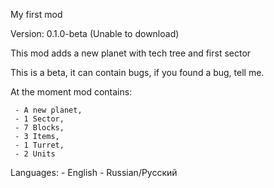 My first mod

Version: 0.1.0-beta (Unable to download)

This mod adds a new planet with tech tree and first sector

This is a beta, it can contain bugs, if you found a bug, tell me.

At the moment mod contains:

     - A new planet,
     - 1 Sector,
     - 7 Blocks,
     - 3 Items,
     - 1 Turret,
     - 2 Units

Languages:
     - English
	 - Russian/Русский
